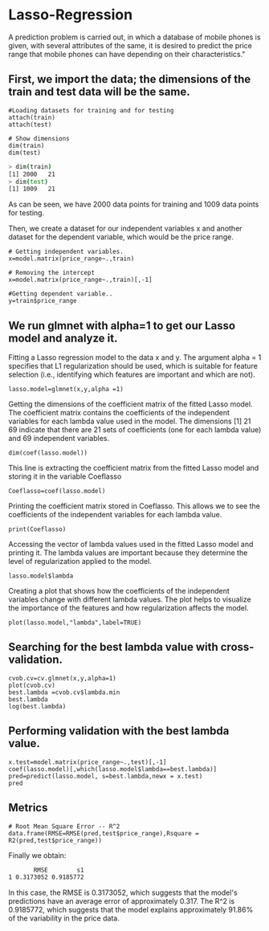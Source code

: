 # Lasso-Regression

A prediction problem is carried out, in which a database of mobile phones is given, with several attributes of the same, it is desired to predict the price range that mobile phones can have depending on their characteristics."

## First, we import the data; the dimensions of the train and test data will be the same.

```{r setup, include=FALSE}
#Loading datasets for training and for testing
attach(train)
attach(test)

# Show dimensions
dim(train)
dim(test)
```

```bash
> dim(train)
[1] 2000   21
> dim(test)
[1] 1009   21
```
As can be seen, we have 2000 data points for training and 1009 data points for testing. 

Then, we create a dataset for our independent variables x and another dataset for the dependent variable, which would be the price range.

```{r setup, include=FALSE}
# Getting independent variables.
x=model.matrix(price_range~.,train)

# Removing the intercept
x=model.matrix(price_range~.,train)[,-1]

#Getting dependent variable..
y=train$price_range
```

## We run glmnet with alpha=1 to get our Lasso model and analyze it.

Fitting a Lasso regression model to the data x and y. The argument alpha = 1 specifies that L1 regularization should be used, which is suitable for feature selection (i.e., identifying which features are important and which are not).

```{r setup, include=FALSE}
lasso.model=glmnet(x,y,alpha =1)
```

Getting the dimensions of the coefficient matrix of the fitted Lasso model. The coefficient matrix contains the coefficients of the independent variables for each lambda value used in the model. The dimensions [1] 21 69 indicate that there are 21 sets of coefficients (one for each lambda value) and 69 independent variables.

```{r setup, include=FALSE}
dim(coef(lasso.model))
```

This line is extracting the coefficient matrix from the fitted Lasso model and storing it in the variable Coeflasso


```{r setup, include=FALSE}
Coeflasso=coef(lasso.model)
```

Printing the coefficient matrix stored in Coeflasso. This allows we to see the coefficients of the independent variables for each lambda value.
```{r setup, include=FALSE}
print(Coeflasso)
```

Accessing the vector of lambda values used in the fitted Lasso model and printing it. The lambda values are important because they determine the level of regularization applied to the model.
```{r setup, include=FALSE}
lasso.model$lambda
```

Creating a plot that shows how the coefficients of the independent variables change with different lambda values. The plot helps to visualize the importance of the features and how regularization affects the model.
```{r setup, include=FALSE}
plot(lasso.model,"lambda",label=TRUE)
```

## Searching for the best lambda value with cross-validation.

```{r setup, include=FALSE}
cvob.cv=cv.glmnet(x,y,alpha=1)
plot(cvob.cv)
best.lambda =cvob.cv$lambda.min
best.lambda
log(best.lambda)
```

## Performing validation with the best lambda value.
```{r setup, include=FALSE}
x.test=model.matrix(price_range~.,test)[,-1]
coef(lasso.model)[,which(lasso.model$lambda==best.lambda)]
pred=predict(lasso.model, s=best.lambda,newx = x.test)
pred
```

## Metrics
```{r setup, include=FALSE}
# Root Mean Square Error -- R^2
data.frame(RMSE=RMSE(pred,test$price_range),Rsquare = R2(pred,test$price_range))
```

Finally we obtain:
```bash
       RMSE        s1
1 0.3173052 0.9185772
```

In this case, the RMSE is 0.3173052, which suggests that the model's predictions have an average error of approximately 0.317. The R^2 is 0.9185772, which suggests that the model explains approximately 91.86% of the variability in the price data.